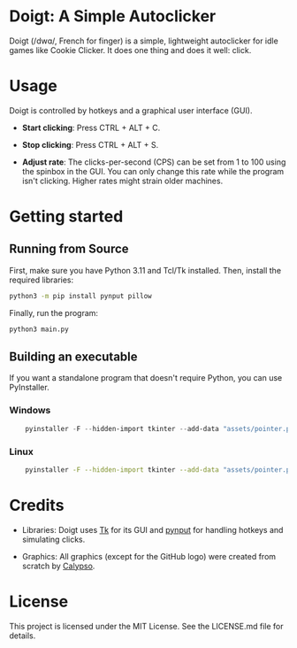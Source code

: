 # Doigt: A Simple Autoclicker

Doigt (/dwɑ/, French for finger) is a simple, lightweight autoclicker for idle games like Cookie Clicker. It does one thing and does it well: click.

# Usage

Doigt is controlled by hotkeys and a graphical user interface (GUI).

- **Start clicking**: Press CTRL + ALT + C.

- **Stop clicking**: Press CTRL + ALT + S.

- **Adjust rate**: The clicks-per-second (CPS) can be set from 1 to 100 using the spinbox in the GUI. You can only change this rate while the program isn't clicking. Higher rates might strain older machines.

# Getting started

## Running from Source

First, make sure you have Python 3.11 and Tcl/Tk installed. Then, install the required libraries:

```bash
python3 -m pip install pynput pillow
```

Finally, run the program:

```bash
python3 main.py
```

## Building an executable

If you want a standalone program that doesn't require Python, you can use PyInstaller.

### Windows

```powershell
    pyinstaller -F --hidden-import tkinter --add-data "assets/pointer.png;assets/" --add-data "assets/github.png;assets" --icon "assets/pointer.ico" --onefile --windowed main.py -n doigt.exe
```

### Linux

```bash
    pyinstaller -F --hidden-import tkinter --add-data "assets/pointer.png:assets/" --add-data "assets/github.png:assets" --onefile --windowed main.py -n doigt
```

# Credits

- Libraries: Doigt uses [Tk](https://www.tcl-lang.org/) for its GUI and [pynput](https://pynput.readthedocs.io/en/latest/) for handling hotkeys and simulating clicks.

- Graphics: All graphics (except for the GitHub logo) were created from scratch by [Calypso](github.com/jesuiscalypso).

# License

This project is licensed under the MIT License. See the LICENSE.md file for details.
